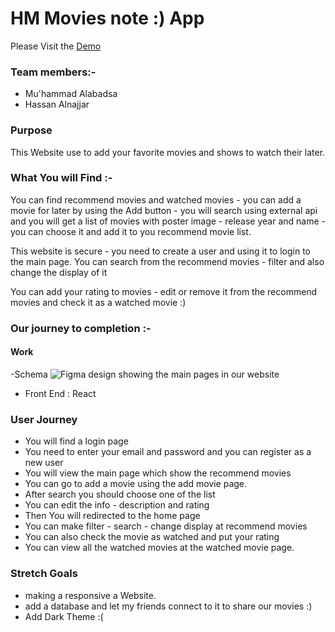 # HM Movies note :) App

Please Visit the [Demo](https://dazzling-curie-ae5a66.netlify.app/)

### Team members:-

- Mu'hammad Alabadsa
- Hassan Alnajjar

### Purpose

This Website use to add your favorite movies and shows to watch their later.

### What You will Find :-

You can find recommend movies and watched movies - you can add a movie for later by using the Add button - you will search using external api and you will get a list of movies with poster image - release year and name - you can choose it and add it to you recommend movie list.

This website is secure - you need to create a user and using it to login to the main page.
You can search from the recommend movies - filter and also change the display of it

You can add your rating to movies - edit or remove it from the recommend movies and check it as a watched movie :)

### Our journey to completion :-

#### Work

-Schema
![Figma design showing the main pages in our website](https://www.figma.com/file/WDZJ1m2kkhnJI0uXyiopy4/Untitled?node-id=0%3A1)

- Front End : React

### User Journey

- You will find a login page
- You need to enter your email and password and you can register as a new user
- You will view the main page which show the recommend movies
- You can go to add a movie using the add movie page.
- After search you should choose one of the list
- You can edit the info - description and rating
- Then You will redirected to the home page
- You can make filter - search - change display at recommend movies
- You can also check the movie as watched and put your rating
- You can view all the watched movies at the watched movie page.

### Stretch Goals

- making a responsive a Website.
- add a database and let my friends connect to it to share our movies :)
- Add Dark Theme :(
